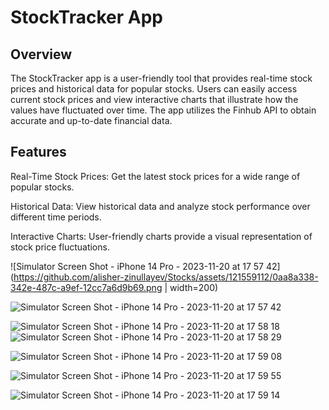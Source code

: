 # StockTracker App

## Overview
The StockTracker app is a user-friendly tool that provides real-time stock prices and historical data for popular stocks. Users can easily access current stock prices and view interactive charts that illustrate how the values have fluctuated over time. The app utilizes the Finhub API to obtain accurate and up-to-date financial data.

## Features
Real-Time Stock Prices: Get the latest stock prices for a wide range of popular stocks.

Historical Data: View historical data and analyze stock performance over different time periods.

Interactive Charts: User-friendly charts provide a visual representation of stock price fluctuations.

![Simulator Screen Shot - iPhone 14 Pro - 2023-11-20 at 17 57 42](https://github.com/alisher-zinullayev/Stocks/assets/121559112/0aa8a338-342e-487c-a9ef-12cc7a6d9b69.png | width=200)

![Simulator Screen Shot - iPhone 14 Pro - 2023-11-20 at 17 57 42](https://github.com/alisher-zinullayev/Stocks/assets/121559112/49036495-14b3-4c50-8b69-774f334d6cef)

![Simulator Screen Shot - iPhone 14 Pro - 2023-11-20 at 17 58 18](https://github.com/alisher-zinullayev/Stocks/assets/121559112/82d2f7a7-0da9-4bed-a0e5-ff5706bf0f41)
![Simulator Screen Shot - iPhone 14 Pro - 2023-11-20 at 17 58 29](https://github.com/alisher-zinullayev/Stocks/assets/121559112/7d309545-f841-4417-aa77-e0d2612922a9)

![Simulator Screen Shot - iPhone 14 Pro - 2023-11-20 at 17 59 08](https://github.com/alisher-zinullayev/Stocks/assets/121559112/ff6fc745-2013-4883-b37a-ea2e3b847d59)

![Simulator Screen Shot - iPhone 14 Pro - 2023-11-20 at 17 59 55](https://github.com/alisher-zinullayev/Stocks/assets/121559112/583a3494-0b6a-40b7-8e48-4c2265384cf9)

![Simulator Screen Shot - iPhone 14 Pro - 2023-11-20 at 17 59 14](https://github.com/alisher-zinullayev/Stocks/assets/121559112/dcfaab24-ca67-4b15-9144-2486418c2e65)
